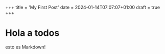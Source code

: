 +++
title = 'My First Post'
date = 2024-01-14T07:07:07+01:00
draft = true
+++

# Hola a todos
esto es Markdown!
